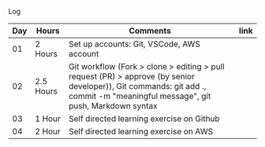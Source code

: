 Log

 Day | Hours | Comments| link |
|--|--|--| --|
| 01   |  2 Hours | Set up accounts: Git, VSCode, AWS account| |
| 02   |  2.5 Hours | Git workflow (Fork > clone > editing > pull request (PR) > approve (by senior developer)), Git commands: git add ., commit -m "meaningful message", git push, Markdown syntax| |
| 03   |  1 Hour | Self directed learning exercise on Github| |
| 04   |  2 Hour | Self directed learning exercise on AWS| |